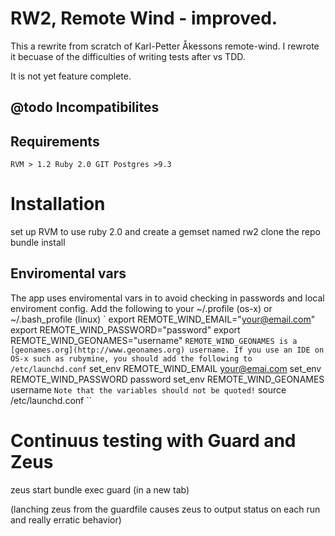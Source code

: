 RW2, Remote Wind - improved.
============================

This a rewrite from scratch of Karl-Petter Åkessons remote-wind. I rewrote it becuase of the difficulties of writing tests
after vs TDD.

It is not yet feature complete.

@todo Incompatibilites
----------------

Requirements
------------
``
RVM > 1.2
Ruby 2.0
GIT
Postgres >9.3
``

Installation
============
set up RVM to use ruby 2.0 and create a gemset named rw2
clone the repo
bundle install

Enviromental vars
------------
The app uses enviromental vars in to avoid checking in passwords and local enviroment config.
Add the following to your ~/.profile (os-x) or  ~/.bash_profile (linux)
`
export REMOTE_WIND_EMAIL="your@email.com"
export REMOTE_WIND_PASSWORD="password"
export REMOTE_WIND_GEONAMES="username"
``
REMOTE_WIND_GEONAMES is a [geonames.org](http://www.geonames.org) username.
If you use an IDE on OS-x such as rubymine, you should add the following to /etc/launchd.conf
``
set_env REMOTE_WIND_EMAIL your@emai.com
set_env REMOTE_WIND_PASSWORD password
set_env REMOTE_WIND_GEONAMES username
``
Note that the variables should not be quoted!
``
source /etc/launchd.conf
``

Continuus testing with Guard and Zeus
=====================================
zeus start
bundle exec guard (in a new tab)

(lanching zeus from the guardfile causes zeus to output status on each run and really erratic behavior)